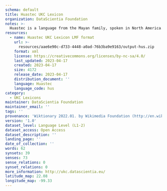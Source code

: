 ```yaml
---
schema: default
title: Huastec UKC Lexicon
organization: DataScientia Foundation
notes: >-
  Huastec is a language from the Mayan family, spoken in North America. The UKC Lexicon of Huastec is represented as a lexico-semantic network. It consists of words, word senses, synsets, as well as sense-level and synset-level relationships.
resources:
  - name: Huastec UKC Lexicon LMF format
    url: >-
      resources/aae6e90c-d733-4448-a0ad-76b3ba9e9163/output-hus.zip
    format: xml
    license: https://creativecommons.org/licenses/by-nc-sa/4.0/
    last_updated: 2023-04-17
    created: 2023-04-17
    size: 4172
    release_date: 2023-04-17
    distribution_document: ''
    language: Huastec
    language_code: hus
category:
  - UKC Lexicons
maintainer: DataScientia Foundation
maintainer_email: ''
tags: ''
provenance: 'Wiktionary 2022.01. by Wikimedia Foundation (http://en.wiktionary.org); CogNet 2.1 by Khuyagbaatar Batsuren, National University of Mongolia (http://cognet.ukc.disi.unitn.it); KinDiv: Kinship Diversity 1.0 by Temuulen Khishigsuren (http://ukc.disi.unitn.it/index.php/kinship/); Native Languages of the Americas 2021.11. by Laura Redish and Orrin Lewis (http://www.native-languages.org); Princeton WordNet 2.1 by Princeton University (https://wordnet.princeton.edu)'
version: '1.0'
dataset_level: Language Level (L1-2)
dataset_access: Open Access
dataset_description: ''
landing_page: ''
date_of_collection: ''
words: 62
synsets: 39
senses: 73
sense_relations: 0
synset_relations: 0
more_information: http://ukc.datascientia.eu/
latitude_map: 22.08
longitude_map: -99.33
---
```

